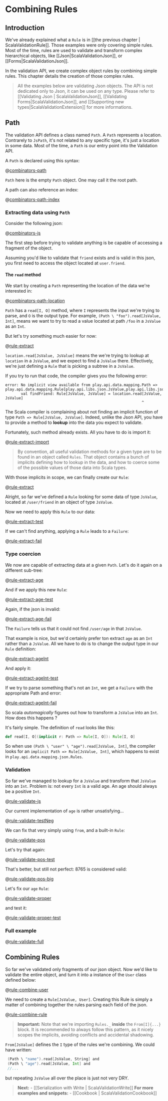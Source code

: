 # Combining Rules

## Introduction

We've already explained what a `Rule` is in [[the previous chapter | ScalaValidationRule]]. Those examples were only covering simple rules. Most of the time, rules are used to validate and transform complex hierarchical objects, like [[Json|ScalaValidationJson]], or [[Forms|ScalaValidationJson]].

In the validation API, we create complex object rules by combining simple rules. This chapter details the creation of those complex rules.

> All the examples below are validating Json objects. The API is not dedicated only to Json, it can be used on any type. Please refer to [[Validating Json | ScalaValidationJson]], [[Validating Forms|ScalaValidationJson]], and [[Supporting new types|ScalaValidationExtension]] for more informations.

## Path

The validation API defines a class named `Path`. A `Path` represents a location. Contrarely to `JsPath`, it's not related to any specific type, it's just a location in some data. Most of the time, a `Path` is our entry point into the Validation API.

A `Path` is declared using this syntax:

@[combinators-path](code/ScalaValidationRuleCombinators.scala)

`Path` here is the empty `Path` object. One may call it the root path.

A path can also reference an index:

@[combinators-path-index](code/ScalaValidationRuleCombinators.scala)

### Extracting data using `Path`

Consider the following json:

@[combinators-js](code/ScalaValidationRuleCombinators.scala)

The first step before trying to validate anything is be capable of accessing a fragment of the object.

Assuming you'd like to validate that `friend` exists and is valid in this json, you first need to access the object located at `user.friend`.

#### The `read` method

We start by creating a `Path` representing the location of the data we're interested in:

@[combinators-path-location](code/ScalaValidationRuleCombinators.scala)

`Path` has a `read[I, O]` method, where `I` represents the input we're trying to parse, and `O` is the output type. For example, `(Path \ "foo").read[JsValue, Int]`, means we want to try to read a value located at path `/foo` in a `JsValue` as an `Int`.

But let's try something much easier for now:

@[rule-extract](code/ScalaValidationRuleCombinators.scala)

`location.read[JsValue, JsValue]` means the we're trying to lookup at `location` in a `JsValue`, and we expect to find a `JsValue` there. Effectively, we're just defining a `Rule` that is picking a subtree in a `JsValue`.

If you try to run that code, the compiler gives you the following error:

```
error: No implicit view available from play.api.data.mapping.Path => play.api.data.mapping.Rule[play.api.libs.json.JsValue,play.api.libs.json.JsValue].
       val findFriend: Rule[JsValue, JsValue] = location.read[JsValue, JsValue]
                                                             ^
```

The Scala compiler is complaining about not finding an implicit function of type `Path => Rule[JsValue, JsValue]`. Indeed, unlike the Json API, you have to provide a method to **lookup** into the data you expect to validate.

Fortunately, such method already exists. All you have to do is import it:

@[rule-extract-import](code/ScalaValidationRuleCombinators.scala)

> By convention, all useful validation methods for a given type are to be found in an object called `Rules`. That object contains a bunch of implicits defining how to lookup in the data, and how to coerce some of the possible values of those data into Scala types.

With those implicits in scope, we can finally create our `Rule`:

@[rule-extract](code/ScalaValidationRuleCombinators.scala)

Alright, so far we've defined a `Rule` looking for some data of type `JsValue`, located at `/user/friend` in an object of type `JsValue`.

Now we need to apply this `Rule` to our data:

@[rule-extract-test](code/ScalaValidationRuleCombinators.scala)

If we can't find anything, applying a `Rule` leads to a `Failure`:

@[rule-extract-fail](code/ScalaValidationRuleCombinators.scala)

### Type coercion

We now are capable of extracting data at a given `Path`. Let's do it again on a different sub-tree:

@[rule-extract-age](code/ScalaValidationRuleCombinators.scala)

And if we apply this new `Rule`:

@[rule-extract-age-test](code/ScalaValidationRuleCombinators.scala)

Again, if the json is invalid:

@[rule-extract-age-fail](code/ScalaValidationRuleCombinators.scala)

The `Failure` tells us that it could not find `/user/age` in that `JsValue`.

That example is nice, but we'd certainly prefer ton extract `age` as an `Int` rather than a `JsValue`.
All we have to do is to change the output type in our `Rule` definition:

@[rule-extract-ageInt](code/ScalaValidationRuleCombinators.scala)

And apply it:

@[rule-extract-ageInt-test](code/ScalaValidationRuleCombinators.scala)

If we try to parse something that's not an `Int`, we get a `Failure` with the appropriate Path and error:

@[rule-extract-ageInt-fail](code/ScalaValidationRuleCombinators.scala)

So scala *automagically* figures out how to transform a `JsValue` into an `Int`. How does this happens ?

It's fairly simple. The definition of `read` looks like this:

```scala
def read[I, O](implicit r: Path => Rule[I, O]): Rule[I, O]
```

So when use `(Path \ "user" \ "age").read[JsValue, Int]`, the compiler looks for an `implicit Path => Rule[JsValue, Int]`, which happens to exist in `play.api.data.mapping.json.Rules`.


### Validation

So far we've managed to lookup for a `JsValue` and transform that `JsValue` into an `Int`. Problem is: not every `Int` is a valid age. An age should always be a positive `Int`.

@[rule-validate-js](code/ScalaValidationRuleCombinators.scala)

Our current implementation of `age` is rather unsatisfying...

@[rule-validate-testNeg](code/ScalaValidationRuleCombinators.scala)

We can fix that very simply using `from`, and a built-in `Rule`:

@[rule-validate-pos](code/ScalaValidationRuleCombinators.scala)

Let's try that again:

@[rule-validate-pos-test](code/ScalaValidationRuleCombinators.scala)

That's better, but still not perfect: 8765 is considered valid:

@[rule-validate-pos-big](code/ScalaValidationRuleCombinators.scala)

Let's fix our `age` `Rule`:

@[rule-validate-proper](code/ScalaValidationRuleCombinators.scala)

and test it:

@[rule-validate-proper-test](code/ScalaValidationRuleCombinators.scala)

### Full example

@[rule-validate-full](code/ScalaValidationRuleCombinators.scala)

## Combining Rules

So far we've validated only fragments of our json object.
Now we'd like to validate the entire object, and turn it into a instance of the `User` class defined below:

@[rule-combine-user](code/ScalaValidationRuleCombinators.scala)

We need to create a `Rule[JsValue, User]`. Creating this Rule is simply a matter of combining together the rules parsing each field of the json.

@[rule-combine-rule](code/ScalaValidationRuleCombinators.scala)

> **Important:** Note that we're importing `Rules._` **inside** the `From[I]{...}` block.
It is recommended to always follow this pattern, as it nicely scopes the implicits, avoiding conflicts and accidental shadowing.

`From[JsValue]` defines the `I` type of the rules we're combining. We could have written:

```scala
 (Path \ "name").read[JsValue, String] and
 (Path \ "age").read[JsValue, Int] and
 //...
```

but repeating `JsValue` all over the place is just not very DRY.

> **Next:** - [[Serialization with Write | ScalaValidationWrite]]
> **For more examples and snippets:** - [[Cookbook | ScalaValidationCookbook]]